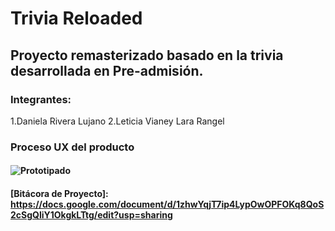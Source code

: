 # Trivia Reloaded
## Proyecto remasterizado basado en la trivia desarrollada en Pre-admisión.

### Integrantes:
1.Daniela Rivera Lujano
2.Leticia Vianey Lara Rangel

### Proceso UX del producto
#### ![Prototipado](/imagenes/prototipo.jpg)

#### [Bitácora de Proyecto]: https://docs.google.com/document/d/1zhwYqjT7ip4LypOwOPFOKq8QoS2cSgQliY1OkgkLTtg/edit?usp=sharing